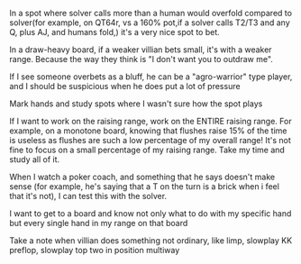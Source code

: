 
In a spot where solver calls more than a human would overfold compared to solver(for example, on QT64r, vs a 160% pot,if a solver calls T2/T3 and any Q, plus AJ, and humans fold,) it's a very nice spot to bet.

In a draw-heavy board, if a weaker villian bets small, it's with a weaker range. Because the way they think is "I don't want you to outdraw me".

If I see someone overbets as a bluff, he can be a "agro-warrior" type player, and I should be suspicious when he does put a lot of pressure

Mark hands and study spots where I wasn't sure how the spot plays

If I want to work on the raising range, work on the ENTIRE raising range. For example, on a monotone board, knowing that flushes raise 15% of the time is useless as flushes are such a low percentage of my overall range! It's not fine to focus on a small percentage of my raising range. Take my time and study all of it.

When I watch a poker coach, and something that he says doesn't make sense (for example, he's saying that a T on the turn is a brick when i feel that it's not), I can test this with the solver.

I want to get to a board and know not only what to do with my specific hand but every single hand in my range on that board

Take a note when villian does something not ordinary, like limp, slowplay KK preflop, slowplay top two in position multiway